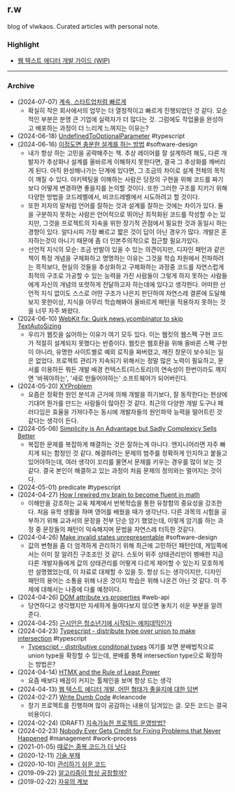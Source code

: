 ## r.w

blog of vlwkaos.
Curated articles with personal note.

### Highlight

- [웹 텍스트 에디터 개발 가이드 (WIP)](notes/웹%20텍스트%20에디터%20개발%20가이드.md)

---

### Archive

- (2024-07-07) [계속, 스타트업처럼 빠르게](https://newsletter.posthog.com/p/the-magic-of-small-engineering-teams)
	- 확실히 작은 회사에서의 업무는 더 열정적이고 빠르게 진행되었던 것 같다. 모순적인 부분은 분명 큰 기업에 실력자가 더 많다는 것. 그럼에도 작업물을 완성하고 배포하는 과정이 더 느리게 느껴지는 이유는?
- (2024-06-18) [UndefinedToOptionalParameter](https://stackoverflow.com/questions/72449057/how-can-i-make-an-undefined-parameter-not-required) #typescript 
- (2024-06-16) [이정도면 충분한 설계를 하는 방법](https://www.georgefairbanks.com/book/) #software-design
	- 내가 항상 하는 고민을 공략해주는 책. 추상 레이어를 잘 설계하려 해도, 다른 개발자가 추상화나 설계를 올바르게 이해하지 못한다면, 결국 그 추상화를 깨버리게 된다. 아직 완성해나가는 단계에 있다면, 그 조금의 차이로 설계 전체의 목적이 깨질 수 있다. 아키텍팅을 이해하는 사람은 당장의 구현을 위해 코드를 짜기보다 어떻게 변경하면 좋을지를 논의할 것이다. 또한 그러한 구조를 지키기 위해 다양한 방법을 코드레벨에서, 비코드레벨에서 시도하려고 할 것이다.
	- 또한 저자의 말처럼 언어를 잘하는 것과 설계를 잘하는 것에는 차이가 있다. 둘을 구분하지 못하는 사람은 언어적으로 뛰어난 최적화된 코드를 작성할 수는 있지만, 그것을 프로젝트의 지속을 위한 장기적 관점에서 필요한 것과 동일시 하는 경향이 있다. 알다시피 가장 빠르고 짧은 것이 답이 아닌 경우가 많다. 개발은 혼자하는것이 아니기 때문에 좀 더 인본주의적으로 접근할 필요가있다.
	- 선언적 지식의 모순: 조금 반발이 있을 수 있는 의견이지만, 디자인 패턴과 같은 책이 특정 개념을 구체화하고 명명하는 이유는 그것을 학습 차원에서 전파하려는 목적보다, 현실의 것들을 추상화하고 구체화하는 과정중 코드를 자연스럽게 최적의 구조로 가공할 수 있는 능력을 가진 사람들이 그렇게 하지 못하는 사람들에게 자신의 개념의 또렷하게 전달하고자 하는데에 있다고 생각한다. 어떠한 선언적 지식 없이도 스스로 어떤 구조가 나은지 판단하여 자연스레 결론에 도달해보지 못한이상, 지식을 아무리 학습해봐야 올바르게 패턴을 적용하지 못하는 것을 너무 자주 봐왔다.
- (2024-06-10) [WebKit fix: Quirk news.ycombinator to skip TextAutoSizing](https://news.ycombinator.com/item?id=40631439)
	- 우리가 웹킷을 싫어하는 이유가 여기 모두 있다. 이는 웹킷의 웹스펙 구현 코드가 적절히 설계되지 못했다는 반증이다. 웹킷은 웹호환을 위해 올바른 스펙 구현이 아니라, 유명한 사이트별로 예외 로직을 짜버렸고, 깨진 창문이 보수되는 일은 없었다. 프로젝트 관리가 지속되기 위해서는 정말 많은 노력이 필요하고, 문서를 이용하든 뭐든 개발 배경 컨텍스트(히스토리)의 연속성이 한번이라도 깨지면 '바꿔야하는', '새로 만들어야하는' 소프트웨어가 되어버린다. 
- (2024-05-20) [XYProblem](http://mywiki.wooledge.org/XyProblem)
	- 요즘은 정확한 원인 분석과 근거에 의해 개발을 하기보다, 잘 동작한다는 현상에 기대어 뭔가를 만드는 사람들이 많아진 것 같다. 최근의 다양한 개발 도구나 패러다임은 효율을 가져다주는 동시에 개발자들의 원인파악 능력을 떨어트린 것 같다는 생각이 든다.
- (2024-05-06) [Simplicity is An Advantage but Sadly Complexicy Sells Better](https://eugeneyan.com/writing/simplicity/)
	- 복잡한 문제를 복잡하게 해결하는 것은 잘하는게 아니다. 엔지니어라면 자주 빠지게 되는 함정인 것 같다. 해결하려는 문제의 범주를 정확하게 인지하고 붙들고 있어야하는데, 여러 생각이 꼬리를 물면서 문제를 키우는 경우를 많이 보는 것 같다. 결국 본인이 해결하고 있는 과정이 처음 문제의 정의와는 멀어지는 것이다.
- (2024-05-01) predicate #typescript
- (2024-04-27) [How I rewired my brain to become fluent in math](https://nautil.us/how-i-rewired-my-brain-to-become-fluent-in-math-235085/)
	- 이해만을 강조하는 교육 체계에서 반복학습을 통한 유창함의 중요성을 강조한다. 처음 유학 생활을 하며 영어를 배웠을 때가 생각난다. 다른 과목의 시험을 공부하기 위해 교과서의 문장을 전부 단순 암기 했었는데, 이렇게 암기를 하는 과정 중 문장들의 패턴이 익숙해지며 문법을 자연스레 터득한 것같다.
- (2024-04-26) [Make invalid states unrepresentable](https://geeklaunch.io/blog/make-invalid-states-unrepresentable/) #software-design 
	- 값의 변형을 좀 더 엄격하게 관리하기 위해 최근에 고민하던 패턴인데, 게임쪽에서는 이미 잘 알려진 구조조인 것 같다. 스토어 위주 상태관리만이 팽배한 지금 다른 개발자들에게 값의 상태관리를 어떻게 다르게 제어할 수 있는지 모호하게만 설명했었는데, 이 자료로 대체할 수 있을 듯. 항상 드는 생각이지만, 디자인 패턴의 용어는 소통을 위해 나온 것이지 학습은 위해 나온건 아닌 것 같다. 이 주제에 대해서는 나중에 다룰 예정이다.
- (2024-04-26) [DOM attribute vs properties](https://jakearchibald.com/2024/attributes-vs-properties/) #web-api
	- 당연하다고 생각했지만 자세하게 들여다보지 않으면 놓치기 쉬운 부분을 알려준다.
- (2024-04-25) [근시안은 청소년기에 시작되는 에피데믹인가](https://theconversation.com/nearsightedness-is-at-epidemic-levels-and-the-problem-begins-in-childhood-225255)
- (2024-04-23) [Typescript - distribute type over union to make intersection](https://stackoverflow.com/questions/63401066/distribute-a-generic-type-over-a-union) #typescript
	- [Typescript - distributive conditonal types](https://www.typescriptlang.org/docs/handbook/2/conditional-types.html#distributive-conditional-types) 여기를 보면 분배법칙으로 union type을 확장할 수 있는데, 분배를 통해 intersection type으로 확장하는 방법은?
- (2024-04-14) [HTMX and the Rule of Least Power](https://blog.gypsydave5.com/posts/2024/4/12/htmx-and-the-rule-of-least-power/)
	- 요즘 배보다 배꼽이 커지는 툴체인을 보며 항상 드는 생각
- (2024-04-13) [웹 텍스트 에디터 개발, 어떤 형태가 좋을지에 대한 답변](notes/웹%20텍스트%20에디터%20개발,%20어떤%20형태가%20좋을지에%20대한%20답변.md)
- (2024-02-27) [Write Dumb Code](https://matthewrocklin.com/write-dumb-code.html) #cleancode
	- 장기 프로젝트를 진행하며 많이 공감하는 내용이 담겨있는 글. 모든 코드는 결국 비용이다.
- (2024-02-24) (DRAFT) [지속가능한 프로젝트 운영방법?](notes/지속가능한%20프로젝트%20운영방법?.md)
- (2024-02-23) [Nobody Ever Gets Credit for Fixing Problems that Never Happened](https://web.mit.edu/nelsonr/www/Repenning=Sterman_CMR_su01_.pdf) #management #work-process
- (2021-01-05) [때로는 중복 코드가 더 낫다](notes/때로는%20중복%20코드가%20더%20낫다.md)
- (2020-12-11) [기술 부채](notes/기술%20부채.md)
- (2020-10-10) [관리하기 쉬운 코드](notes/관리하기%20쉬운%20코드.md)
- (2019-09-22) [알고리즘이 항상 공정할까?](notes/알고리즘이%20항상%20공정할까?.md)
- (2019-02-22) [자유의 계보](notes/자유의%20계보.md)